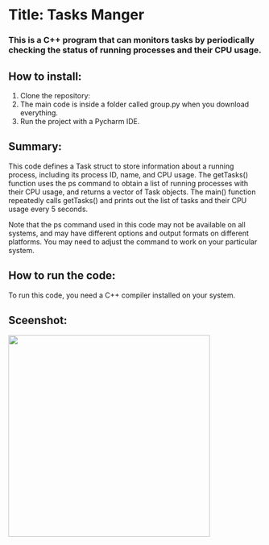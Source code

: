 # Title: Tasks Manger
### This is a C++ program that can monitors tasks by periodically checking the status of running processes and their CPU usage.

## How to install:
1. Clone the repository: 
2. The main code is inside a folder called group.py when you download everything.
3. Run the project with a Pycharm IDE.

## Summary: 
This code defines a Task struct to store information about a running process, including its process ID, name, and CPU usage. The getTasks() function uses the ps command to obtain a list of running processes with their CPU usage, and returns a vector of Task objects. The main() function repeatedly calls getTasks() and prints out the list of tasks and their CPU usage every 5 seconds.

Note that the ps command used in this code may not be available on all systems, and may have different options and output formats on different platforms. You may need to adjust the command to work on your particular system. 

## How to run the code:
To run this code, you need a C++ compiler installed on your system.

## Sceenshot:
<img src= "Capture.PNG" width="400">
